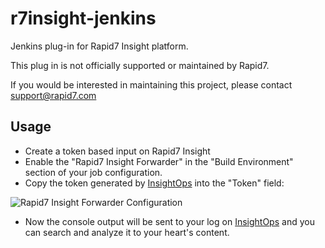 r7insight-jenkins
==================

Jenkins plug-in for Rapid7 Insight platform.

This plug in is not officially supported or maintained by Rapid7.

If you would be interested in maintaining this project, please contact support@rapid7.com

Usage
-----

 * Create a token based input on Rapid7 Insight
 * Enable the "Rapid7 Insight Forwarder" in the "Build Environment" section of your job configuration. 
 * Copy the token generated by [InsightOps](https://www.rapid7.com/products/insightops/) into the "Token" field:

![Rapid7 Insight Forwarder Configuration](https://raw.github.com/rapid7/r7insight-jenkins/master/doc/img/jenkins_r7_forwarder.png)

 * Now the console output will be sent to your log on [InsightOps](https://www.rapid7.com/products/insightops/) and you can search and analyze it to your heart's content.
